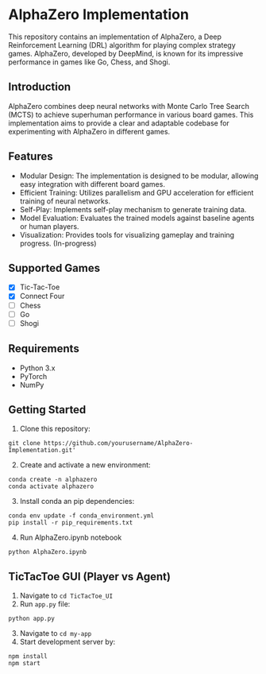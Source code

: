# AlphaZero Implementation

This repository contains an implementation of AlphaZero, a Deep Reinforcement Learning (DRL) algorithm for playing complex strategy games. 
AlphaZero, developed by DeepMind, is known for its impressive performance in games like Go, Chess, and Shogi.

## Introduction

AlphaZero combines deep neural networks with Monte Carlo Tree Search (MCTS) to achieve superhuman performance in various board games. 
This implementation aims to provide a clear and adaptable codebase for experimenting with AlphaZero in different games.

## Features

* Modular Design: The implementation is designed to be modular, allowing easy integration with different board games.
* Efficient Training: Utilizes parallelism and GPU acceleration for efficient training of neural networks.
* Self-Play: Implements self-play mechanism to generate training data.
* Model Evaluation: Evaluates the trained models against baseline agents or human players.
* Visualization: Provides tools for visualizing gameplay and training progress. (In-progress)

## Supported Games

- [x] Tic-Tac-Toe
- [x] Connect Four
- [ ] Chess
- [ ] Go
- [ ] Shogi

## Requirements

* Python 3.x
* PyTorch
* NumPy

## Getting Started

1. Clone this repository:
```
git clone https://github.com/yourusername/AlphaZero-Implementation.git'
```
2. Create and activate a new environment:
```
conda create -n alphazero
conda activate alphazero
```
3. Install conda an pip dependencies:
```
conda env update -f conda_environment.yml
pip install -r pip_requirements.txt
```
4. Run AlphaZero.ipynb notebook
```
python AlphaZero.ipynb
```

## TicTacToe GUI (Player vs Agent)

1. Navigate to ```cd TicTacToe_UI```
2. Run ```app.py``` file:

```
python app.py
```
3. Navigate to ```cd my-app```
4. Start development server by:

```
npm install
npm start
```

